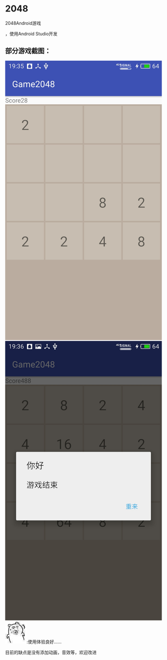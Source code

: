 # 2048
2048Android游戏

，使用Android Studio开发


## 部分游戏截图：
![截图](https://github.com/GongShengyue/2048/blob/master/screenshoot/2.jpg?raw=true)
![](https://github.com/GongShengyue/2048/blob/master/screenshoot/3.jpg?raw=true)
![me](https://github.com/GongShengyue/2048/blob/master/screenshoot/1.jpg?raw=true):使用体验良好......

目前的缺点是没有添加动画，音效等，欢迎改进

